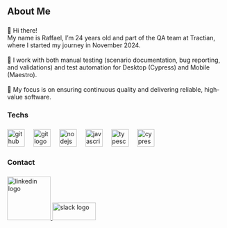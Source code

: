 <h2 align="left">About Me</h2>

###

<p align="left">👋 Hi there!<br>My name is Raffael, I’m 24 years old and part of the QA team at Tractian, where I started my journey in November 2024.<br><br>🧪 I work with both manual testing (scenario documentation, bug reporting, and validations) and test automation for Desktop (Cypress) and Mobile (Maestro).<br><br>🚀 My focus is on ensuring continuous quality and delivering reliable, high-value software.</p>

###

<h3 align="left">Techs</h2>

###

<div align="left">
  <img src="https://skillicons.dev/icons?i=github" height="40" alt="github logo"  />
  <img width="12" />
  <img src="https://cdn.simpleicons.org/git/F05032" height="40" alt="git logo"  />
  <img width="12" />
  <img src="https://skillicons.dev/icons?i=nodejs" height="40" alt="nodejs logo"  />
  <img width="12" />
  <img src="https://skillicons.dev/icons?i=js" height="40" alt="javascript logo"  />
  <img width="12" />
  <img src="https://skillicons.dev/icons?i=ts" height="40" alt="typescript logo"  />
  <img width="12" />
  <img src="https://cdn.simpleicons.org/cypress/05A55A" height="40" alt="cypress logo" />
</div>

###

<h3 align="left">Contact</h2>

###

<div align="left">
  <a href="https://www.linkedin.com/in/raffael-girotto" target="_blank">
    <img src="https://img.shields.io/badge/-LinkedIn-0077B5?style=flat-square&logo=linkedin&logoColor=white" width="100" height="100" alt="linkedin logo"  />
  </a>
  <a href="https://tractian.slack.com/team/U082NDYE0SD" target="_blank">
    <img src="https://img.shields.io/badge/-Slack-4A154B?style=flat-square&logo=slack&logoColor=white" width="100" height="40" alt="slack logo"  />
  </a>
</div>

###
